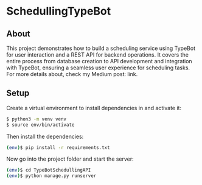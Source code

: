 # SchedullingTypeBot

## About ##

This project demonstrates how to build a scheduling service using TypeBot for user interaction and a REST API for backend operations. It covers the entire process from database creation to API development and integration with TypeBot, ensuring a seamless user experience for scheduling tasks.
For more details about, check my Medium post: link.

## Setup ##

Create a virtual environment to install dependencies in and activate it:

```sh
$ python3 -m venv venv
$ source env/bin/activate
```

Then install the dependencies:

```sh
(env)$ pip install -r requirements.txt
```

Now go into the project folder and start the server:

```sh
(env)$ cd TypeBotSchedullingAPI
(env)$ python manage.py runserver
```




